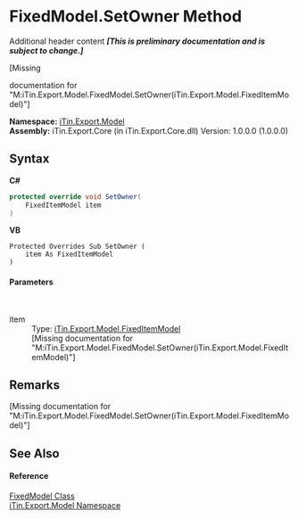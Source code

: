 # FixedModel.SetOwner Method 
Additional header content _**\[This is preliminary documentation and is subject to change.\]**_

\[Missing <summary> documentation for "M:iTin.Export.Model.FixedModel.SetOwner(iTin.Export.Model.FixedItemModel)"\]

**Namespace:**&nbsp;<a href="ef57ffcc-e95e-b212-5a46-9aa6f5a3511f">iTin.Export.Model</a><br />**Assembly:**&nbsp;iTin.Export.Core (in iTin.Export.Core.dll) Version: 1.0.0.0 (1.0.0.0)

## Syntax

**C#**<br />
``` C#
protected override void SetOwner(
	FixedItemModel item
)
```

**VB**<br />
``` VB
Protected Overrides Sub SetOwner ( 
	item As FixedItemModel
)
```


#### Parameters
&nbsp;<dl><dt>item</dt><dd>Type: <a href="bb73ebda-8ef9-06b7-7a9e-53204c5cac11">iTin.Export.Model.FixedItemModel</a><br />\[Missing <param name="item"/> documentation for "M:iTin.Export.Model.FixedModel.SetOwner(iTin.Export.Model.FixedItemModel)"\]</dd></dl>

## Remarks
\[Missing <remarks> documentation for "M:iTin.Export.Model.FixedModel.SetOwner(iTin.Export.Model.FixedItemModel)"\]

## See Also


#### Reference
<a href="95d61acd-6f5f-0ee8-bc86-0540ddee801a">FixedModel Class</a><br /><a href="ef57ffcc-e95e-b212-5a46-9aa6f5a3511f">iTin.Export.Model Namespace</a><br />